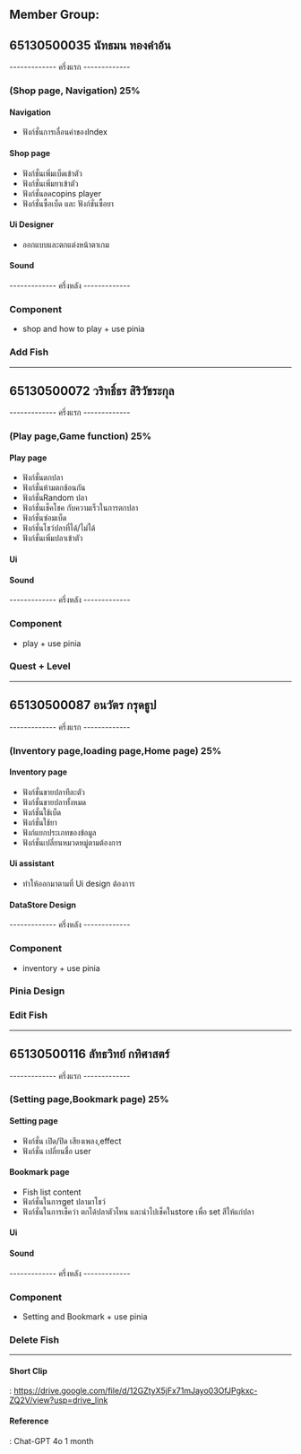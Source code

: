 ## Member Group:
## 65130500035 นัทธมน ทองคำอ้น 
------------- ครึ่งแรก -------------
### (Shop page, Navigation) 25% <br>
#### Navigation
- ฟังก์ชั่นการเลื่อนค่าของIndex

#### Shop page
- ฟังก์ชั่นเพิ่มเบ็ดเข้าตัว
- ฟังก์ชั่นเพิ่มยาเข้าตัว
- ฟังก์ชั่นลดcopins player
- ฟังก์ชั่นซื้อเบ็ด และ ฟังก์ชั่นซื้อยา

#### Ui Designer
- ออกแบบและตกแต่งหน้าตาเกม

#### Sound

------------- ครึ่งหลัง -------------
### Component
- shop and how to play + use pinia

### Add Fish

<hr>

## 65130500072 วริทธิ์ธร สิริวัชระกุล 
------------- ครึ่งแรก -------------
### (Play page,Game function) 25% <br>
#### Play page
- ฟังก์ชั่นตกปลา
- ฟังก์ชั่นห้ามตกซ้อนกัน
- ฟังก์ชั่นRandom ปลา
- ฟังก์ชั่นเช็คโชค กับความเร็วในการตกปลา
- ฟังก์ชั่นซ่อมเบ็ด
- ฟังก์ชั่นโชว์ปลาที่ได้/ไม่ได้
- ฟังก์ชั่นเพิ่มปลาเข้าตัว

#### Ui 
#### Sound
------------- ครึ่งหลัง -------------
### Component
- play + use pinia

### Quest + Level

<hr>

## 65130500087 อนวัตร กรุดธูป 
------------- ครึ่งแรก -------------
### (Inventory page,loading page,Home page) 25% <br>
#### Inventory page
- ฟังก์ชั่นขายปลาทีละตัว
- ฟังก์ชั่นขายปลาทั้งหมด
- ฟังก์ชั่นใช้เบ็ด
- ฟังก์ชั่นใช้ยา
- ฟังก์แยกประเภทของข้อมูล
- ฟังก์ชั่นเปลี่ยนหมวดหมู่ตามต้องการ

#### Ui assistant
- ทำให้ออกมาตามที่ Ui design ต้องการ
#### DataStore Design

------------- ครึ่งหลัง -------------
### Component
- inventory + use pinia

### Pinia Design

### Edit Fish

<hr>

## 65130500116 ลัทธวิทย์ กทิศาสตร์ 
------------- ครึ่งแรก -------------
### (Setting page,Bookmark page) 25% <br>
#### Setting page 
- ฟังก์ชั่น เปิด/ปิด เสียงเพลง,effect
- ฟังก์ชั่น เปลี่ยนชื่อ user

####  Bookmark page
- Fish list content
- ฟังก์ชั่นในการget ปลามาโชว์
- ฟังก์ชั่นในการเช็คว่า ตกได้ปลาตัวไหน และนำไปเช็คในstore เพื่อ set สีให้แก่ปลา

#### Ui 
#### Sound

------------- ครึ่งหลัง -------------
### Component
- Setting and Bookmark + use pinia

### Delete Fish

<hr>

#### Short Clip 
: https://drive.google.com/file/d/12GZtyX5jFx71mJayo03OfJPgkxc-ZQ2V/view?usp=drive_link

#### Reference
: Chat-GPT 4o 1 month
